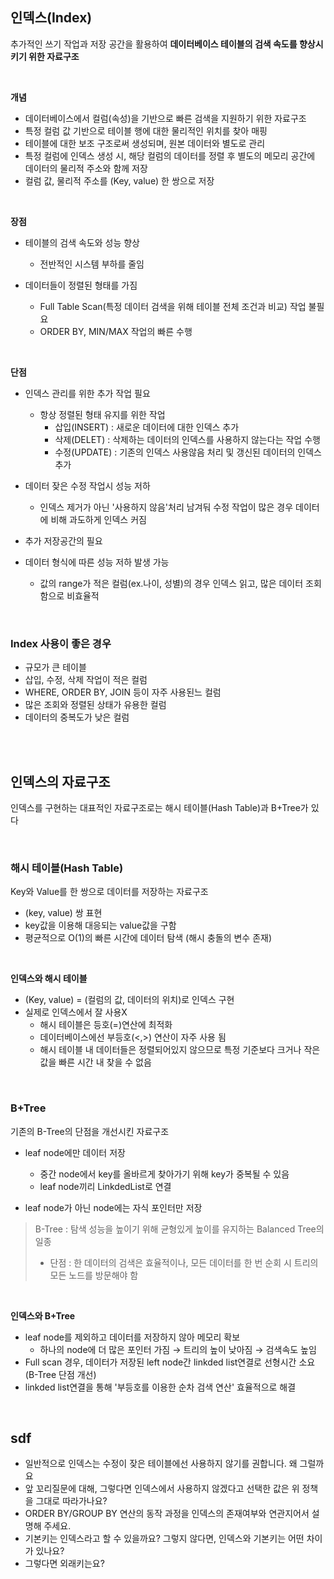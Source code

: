 ## 인덱스(Index)

추가적인 쓰기 작업과 저장 공간을 활용하여 **데이터베이스 테이블의 검색 속도를 향상시키기 위한 자료구조** 

<br/>

**개념**
- 데이터베이스에서 컬럼(속성)을 기반으로 빠른 검색을 지원하기 위한 자료구조
- 특정 컬럼 값 기반으로 테이블 행에 대한 물리적인 위치를 찾아 매핑
- 테이블에 대한 보조 구조로써 생성되며, 원본 데이터와 별도로 관리
- 특정 컬럼에 인덱스 생성 시, 해당 컬럼의 데이터를 정렬 후 별도의 메모리 공간에 데이터의 물리적 주소와 함께 저장
- 컬럼 값, 물리적 주소를 (Key, value) 한 쌍으로 저장


<br/>

**장점**
- 테이블의 검색 속도와 성능 향상
    - 전반적인 시스템 부하를 줄임

- 데이터들이 정렬된 형태를 가짐
    - Full Table Scan(특정 데이터 검색을 위해 테이블 전체 조건과 비교) 작업 불필요
    - ORDER BY, MIN/MAX 작업의 빠른 수행


<br/>


**단점**
- 인덱스 관리를 위한 추가 작업 필요
    - 항상 정렬된 형태 유지를 위한 작업
        - 삽입(INSERT) : 새로운 데이터에 대한 인덱스 추가
        - 삭제(DELET) : 삭제하는 데이터의 인덱스를 사용하지 않는다는 작업 수행
        - 수정(UPDATE) : 기존의 인덱스 사용않음 처리 및 갱신된 데이터의 인덱스 추가

- 데이터 잦은 수정 작업시 성능 저하
    - 인덱스 제거가 아닌 '사용하지 않음'처리 남겨둬 수정 작업이 많은 경우 데이터에 비해 과도하게 인덱스 커짐

- 추가 저장공간의 필요

- 데이터 형식에 따른 성능 저하 발생 가능
    - 값의 range가 적은 컬럼(ex.나이, 성별)의 경우 인덱스 읽고, 많은 데이터 조회함으로 비효율적

<br/>

### Index 사용이 좋은 경우
- 규모가 큰 테이블
- 삽입, 수정, 삭제 작업이 적은 컬럼
- WHERE, ORDER BY, JOIN 등이 자주 사용된느 컬럼 
- 많은 조회와 정렬된 상태가 유용한 컬럼
- 데이터의 중복도가 낮은 컬럼


<br/>
<br/>



## 인덱스의 자료구조
인덱스를 구현하는 대표적인 자료구조로는 해시 테이블(Hash Table)과 B+Tree가 있다

<br/>

### 해시 테이블(Hash Table)
Key와 Value를 한 쌍으로 데이터를 저장하는 자료구조

* (key, value) 쌍 표현
* key값을 이용해 대응되는 value값을 구함
* 평균적으로 O(1)의 빠른 시간에 데이터 탐색 (해시 충돌의 변수 존재)

<br/>

**인덱스와 해시 테이블**
- (Key, value) = (컬럼의 값, 데이터의 위치)로 인덱스 구현
- 실제로 인덱스에서 잘 사용X
    - 해시 테이블은 등호(=)연산에 최적화
    - 데이터베이스에선 부등호(<,>) 연산이 자주 사용 됨
    - 해시 테이블 내 데이터들은 정렬되어있지 않으므로 특정 기준보다 크거나 작은 값을 빠른 시간 내 찾을 수 없음

<br/>

### B+Tree
기존의 B-Tree의 단점을 개선시킨 자료구조

- leaf node에만 데이터 저장
    - 중간 node에서 key를 올바르게 찾아가기 위해 key가 중복될 수 있음
    - leaf node끼리 LinkdedList로 연결
    
- leaf node가 아닌 node에는 자식 포인터만 저장

> B-Tree : 탐색 성능을 높이기 위해 균형있게 높이를 유지하는 Balanced Tree의 일종
> * 단점 : 한 데이터의 검색은 효율적이나, 모든 데이터를 한 번 순회 시 트리의 모든 노드를 방문해야 함

<br/>

**인덱스와 B+Tree**
- leaf node를 제외하고 데이터를 저장하지 않아 메모리 확보
    - 하나의 node에 더 많은 포인터 가짐 → 트리의 높이 낮아짐 → 검색속도 높임 
- Full scan 경우, 데이터가 저장된 left node간 linkded list연결로 선형시간 소요 (B-Tree 단점 개선)
- linkded list연결을 통해 '부등호를 이용한 순차 검색 연산' 효율적으로 해결

<br/>

## sdf
* 일반적으로 인덱스는 수정이 잦은 테이블에선 사용하지 않기를 권합니다. 왜 그럴까요
* 앞 꼬리질문에 대해, 그렇다면 인덱스에서 사용하지 않겠다고 선택한 값은 위 정책을 그대로 따라가나요?
* ORDER BY/GROUP BY 연산의 동작 과정을 인덱스의 존재여부와 연관지어서 설명해 주세요.
* 기본키는 인덱스라고 할 수 있을까요? 그렇지 않다면, 인덱스와 기본키는 어떤 차이가 있나요?
* 그렇다면 외래키는요?
